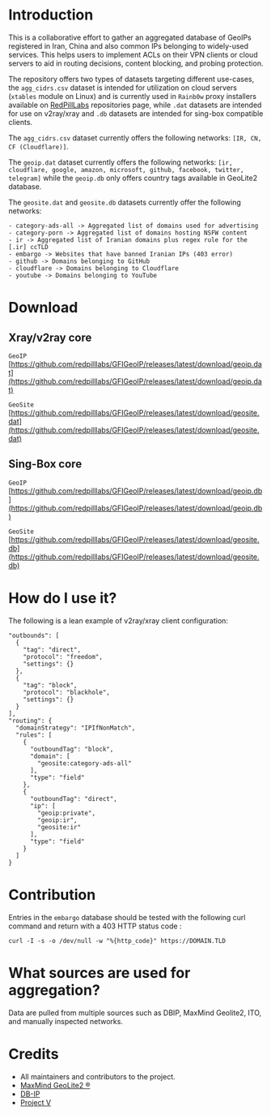 # Introduction

This is a collaborative effort to gather an aggregated database of GeoIPs registered in Iran, China and also common IPs belonging to widely-used services. This helps users to implement ACLs on their VPN clients or cloud servers to aid in routing decisions, content blocking, and probing protection.

The repository offers two types of datasets targeting different use-cases, the `agg_cidrs.csv` dataset is intended for utilization on cloud servers (`xtables` module on Linux) and is currently used in `Rainb0w` proxy installers available on [RedPillLabs](https://github.com/redpilllabs) repositories page, while `.dat` datasets are intended for use on v2ray/xray and `.db` datasets are intended for sing-box compatible clients.

The `agg_cidrs.csv` dataset currently offers the following networks: `[IR, CN, CF (Cloudflare)]`.

The `geoip.dat` dataset currently offers the following networks: `[ir, cloudflare, google, amazon, microsoft, github, facebook, twitter, telegram]` while the `geoip.db` only offers country tags available in GeoLite2 database.

The `geosite.dat` and `geosite.db` datasets currently offer the following networks:

```
- category-ads-all -> Aggregated list of domains used for advertising
- category-porn -> Aggregated list of domains hosting NSFW content
- ir -> Aggregated list of Iranian domains plus regex rule for the [.ir] ccTLD
- embargo -> Websites that have banned Iranian IPs (403 error)
- github -> Domains belonging to GitHub
- cloudflare -> Domains belonging to Cloudflare
- youtube -> Domains belonging to YouTube
```

# Download

## Xray/v2ray core

`GeoIP` [https://github.com/redpilllabs/GFIGeoIP/releases/latest/download/geoip.dat](https://github.com/redpilllabs/GFIGeoIP/releases/latest/download/geoip.dat)

`GeoSite` [https://github.com/redpilllabs/GFIGeoIP/releases/latest/download/geosite.dat](https://github.com/redpilllabs/GFIGeoIP/releases/latest/download/geosite.dat)

## Sing-Box core

`GeoIP` [https://github.com/redpilllabs/GFIGeoIP/releases/latest/download/geoip.db](https://github.com/redpilllabs/GFIGeoIP/releases/latest/download/geoip.db)

`GeoSite` [https://github.com/redpilllabs/GFIGeoIP/releases/latest/download/geosite.db](https://github.com/redpilllabs/GFIGeoIP/releases/latest/download/geosite.db)

# How do I use it?

The following is a lean example of v2ray/xray client configuration:

```
"outbounds": [
  {
    "tag": "direct",
    "protocol": "freedom",
    "settings": {}
  },
  {
    "tag": "block",
    "protocol": "blackhole",
    "settings": {}
  }
],
"routing": {
  "domainStrategy": "IPIfNonMatch",
  "rules": [
    {
      "outboundTag": "block",
      "domain": [
        "geosite:category-ads-all"
      ],
      "type": "field"
    },
    {
      "outboundTag": "direct",
      "ip": [
        "geoip:private",
        "geoip:ir",
        "geosite:ir"
      ],
      "type": "field"
    }
  ]
}
```

# Contribution

Entries in the `embargo` database should be tested with the following curl command and return with a 403 HTTP status code :

```
curl -I -s -o /dev/null -w "%{http_code}" https://DOMAIN.TLD
```

# What sources are used for aggregation?

Data are pulled from multiple sources such as DBIP, MaxMind Geolite2, ITO, and manually inspected networks.

# Credits

- All maintainers and contributors to the project.
- [MaxMind GeoLite2 ®](https://maxmind.com)
- [DB-IP](https://db-ip.com)
- [Project V](https://github.com/v2fly)
